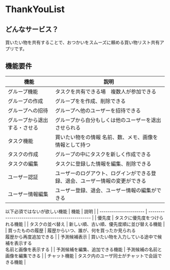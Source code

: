 # ThankYouList

## どんなサービス？

買いたい物を共有することで、おつかいをスムーズに頼める買い物リスト共有アプリです。

## 機能要件

| 機能                         | 説明                                                                         |
| ---------------------------- | ---------------------------------------------------------------------------- |
| グループ機能                 | タスクを共有できる場　複数人が参加できる                                     |
| グループの作成               | グループをを作成、削除できる                                                 |
| グループへの招待             | グループへ他のユーザーを招待できる                                           |
| グループから退出する・させる | グループから自分もしくは他のユーザーを退出させられる                         |
| タスク機能                   | 買いたい物をの情報 名前、数、メモ、画像を情報として持つ                      |
| タスクの作成                 | グループの中にタスクを新しく作成できる                                       |
| タスクの編集                 | タスクに登録した情報を編集、削除できる                                       |
| ユーザー認証                 | ユーザーのログアウト、ログインができる登録、退会、ユーザー情報の変更ができる |
| ユーザー情報編集             | ユーザー登録、退会、ユーザー情報の編集ができる                               |

以下必須ではないが欲しい機能
| 機能 | 説明 |
| ---------------------- | -------------------------------------------------- |
| 優先度 | タスクに優先度をつけられる機能 |
| タスクの並べ替え | 新しい順、古い順、優先度順に並び替える機能 |
| 買ったものの履歴 | 履歴からいつ、誰が、何を買ったか見られる<br>履歴から再度追加できる |
| 予測候補表示 | 買いたい物を入力している途中で候補を表示する<br>名前と画像を表示する |
| 予測候補を編集、追加できる機能 | 予測候補の名前と画像を編集できる |
| チャット機能 | タスク内のユーザ同士がチャットで会話できる機能 |
